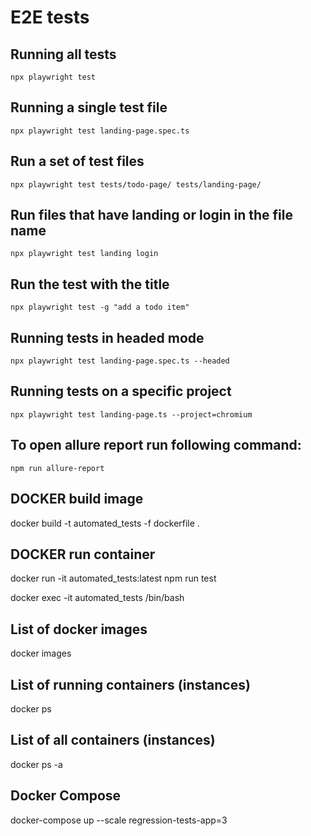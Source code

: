 # E2E tests

## Running all tests

`npx playwright test`

## Running a single test file

`npx playwright test landing-page.spec.ts`

## Run a set of test files

`npx playwright test tests/todo-page/ tests/landing-page/`

## Run files that have landing or login in the file name

`npx playwright test landing login`

## Run the test with the title

`npx playwright test -g "add a todo item"`

## Running tests in headed mode

`npx playwright test landing-page.spec.ts --headed`

## Running tests on a specific project

`npx playwright test landing-page.ts --project=chromium`

## To open allure report run following command:

`npm run allure-report`

## DOCKER build image

docker build -t automated_tests -f dockerfile .

## DOCKER run container

docker run -it automated_tests:latest npm run test 

docker exec -it automated_tests /bin/bash

## List of docker images
docker images

## List of running containers (instances)
docker ps

## List of all containers (instances)
docker ps -a

## Docker Compose

docker-compose up --scale regression-tests-app=3